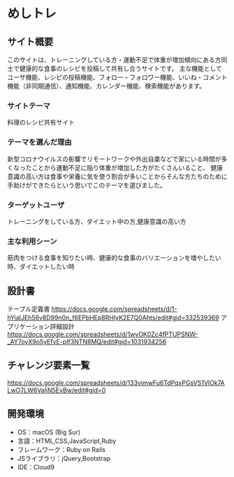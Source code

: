 # めしトレ

## サイト概要
このサイトは、トレーニングしている方・運動不足で体重が増加傾向にある方同士で健康的な食事のレシピを投稿して共有し合うサイトです。
主な機能としてユーザ機能、レシピの投稿機能、フォロー・フォロワー機能、いいね・コメント機能（非同期通信）、通知機能、カレンダー機能、検索機能があります。

### サイトテーマ
料理のレシピ共有サイト

### テーマを選んだ理由
新型コロナウイルスの影響でリモートワークや外出自粛などで家にいる時間が多くなったことから運動不足に陥り体重が増加した方がたくさんいること、
健康意識の高い方は食事や栄養に気を使う割合が多いことからそんな方たちのために手助けができたらという思いでこのテーマを選びました。

### ターゲットユーザ
トレーニングをしている方、ダイエット中の方,健康意識の高い方

### 主な利用シーン
筋肉をつける食事を知りたい時、健康的な食事のバリエーションを増やしたい時、ダイエットしたい時

## 設計書
テーブル定義書  https://docs.google.com/spreadsheets/d/1-hYialJEh56v8D99n0n_f6EPbHEp8RHIyK2E7Q0Ahts/edit#gid=332539369
アプリケーション詳細設計  https://docs.google.com/spreadsheets/d/1wvOK0Zc4fPTUPSNW-_AY7oyX9o5yEfvE-pIf3NTN8MQ/edit#gid=1031934256

## チャレンジ要素一覧
https://docs.google.com/spreadsheets/d/133vimwFu6TdPqxPGsVS1VlOk7ALwO7LW6ValjN5EvBw/edit#gid=0

## 開発環境
- OS：macOS (Big Sur)
- 言語：HTML,CSS,JavaScript,Ruby
- フレームワーク：Ruby on Rails
- JSライブラリ：jQuery,Bootstrap
- IDE：Cloud9